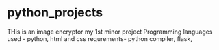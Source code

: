 # python_projects
THis is an image encryptor my 1st minor project 
Programming languages used - python, html and css
requrements- python compiler, flask, 
